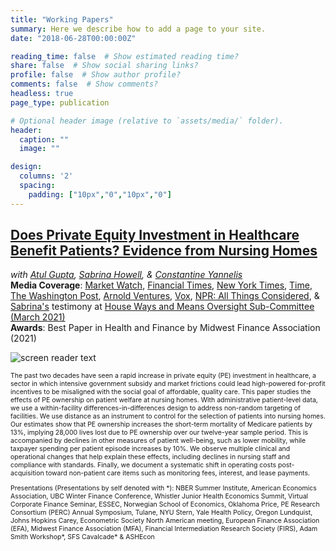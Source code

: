 ```yaml
---
title: "Working Papers"
summary: Here we describe how to add a page to your site.
date: "2018-06-28T00:00:00Z"

reading_time: false  # Show estimated reading time?
share: false  # Show social sharing links?
profile: false  # Show author profile?
comments: false  # Show comments?
headless: true
page_type: publication

# Optional header image (relative to `assets/media/` folder).
header:
  caption: ""
  image: ""

design:
  columns: '2'
  spacing:
    padding: ["10px","0","10px","0"]
---
```


[<h2>Does Private Equity Investment in Healthcare Benefit Patients? Evidence from Nursing Homes</h2>](https://www.dropbox.com/s/0xozwg6jr2x2hyn/GHYG-snfpe-v16.pdf?dl=0)

_with [Atul Gupta](https://sites.google.com/view/atul-gupta/home?authuser=0), [Sabrina Howell](http://www.sabrina-howell.com/), & [Constantine Yannelis](https://faculty.chicagobooth.edu/constantine-yannelis)_<br>
**Media Coverage**: [Market Watch](https://www.marketwatch.com/story/coronavirus-pandemic-puts-private-equity-ownership-of-nursing-homes-under-microscope-2020-03-14), [Financial Times](https://www.ft.com/content/69aa80ea-5cce-44c2-9a8d-4b6bc8980025), [New York Times](https://www.nytimes.com/2020/05/07/business/coronavirus-nursing-homes.html), [Time](https://time.com/5835228/nursing-homes-legal-immunity-coronavirus/), [The Washington Post](https://www.washingtonpost.com/local/portopiccolo-nursing-homes-maryland/2020/12/21/a1ffb2a6-292b-11eb-9b14-ad872157ebc9_story.html), [Arnold Ventures](https://www.arnoldventures.org/stories/hotspots-for-covid-deaths-nursing-homes-have-long-been-targeted-and-gutted-by-private-equity), [Vox](https://www.vox.com/policy-and-politics/22295461/nursing-home-deaths-private-equity-firms), [NPR: All Things Considered](https://www.npr.org/2021/03/23/980462471/hit-hard-by-the-virus-nursing-homes-are-in-an-even-more-dire-staffing-situation), & [Sabrina's](http://www.sabrina-howell.com/) testimony at [House Ways and Means Oversight Sub-Committee (March 2021)](https://www.dropbox.com/s/1hvs3y9y4rj2stb/Howell%20Ways%20%26%20Means%20Testimony%2003252021.pdf?dl=0) <br>
**Awards**: Best Paper in Health and Finance by Midwest Finance Association (2021)

![screen reader text](DiffDist.jpg)
<p style="font-size:0.75em">
The past two decades have seen a rapid increase in private equity (PE) investment in healthcare, a sector in which intensive government subsidy and market frictions could lead high-powered for-profit incentives to be misaligned with the social goal of affordable, quality care. This paper studies the effects of PE ownership on patient welfare at nursing homes. With administrative patient-level data, we use a within-facility differences-in-differences design to address non-random targeting of facilities. We use distance as an instrument to control for the selection of patients into nursing homes. Our estimates show that PE ownership increases the short-term mortality of Medicare patients by 13%, implying 28,000 lives lost due to PE ownership over our twelve-year sample period. This is accompanied by declines in other measures of patient well-being, such as lower mobility, while taxpayer spending per patient episode increases by 10%. We observe multiple clinical and operational changes that help explain these effects, including declines in nursing staff and compliance with standards. Finally, we document a systematic shift in operating costs post-acquisition toward non-patient care items such as monitoring fees, interest, and lease payments.
</p>
<p style="font-size:0.75em">
Presentations (Presentations by self denoted with *): NBER Summer Institute, American Economics Association, UBC Winter Finance Conference, Whistler Junior Health Economics Summit, Virtual Corporate Finance Seminar, ESSEC,
Norwegian School of Economics, Oklahoma Price, PE Research Consortium (PERC) Annual Symposium, Tulane, NYU Stern, Yale Health Policy, Oregon Lundquist, Johns Hopkins Carey, Econometric Society North American meeting, European Finance Association (EFA), Midwest Finance Association (MFA), 
Financial Intermediation Research Society (FIRS), Adam Smith Workshop*, SFS Cavalcade* & ASHEcon
</p>